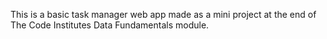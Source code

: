 This is a basic task manager web app made as a mini project at the end of The Code Institutes Data Fundamentals module.